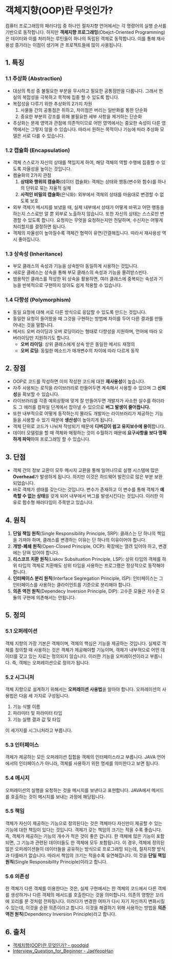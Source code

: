 # 객체지향(OOP)란 무엇인가?

컴퓨터 프로그래밍의 패러다임 중 하나인 절차지향 언어에서는 각 명령어의 실행 순서를 기반으로 동작합니다. 하지만 **객체지향 프로그래밍**(Obejct-Oriented Programming)은 데이터와 이를 처리하는 루틴들이 하나의 독립된 객체로 동작합니다. 이를 통해 재사용성 증가라는 이점이 생기며 큰 프로젝트들에 많이 사용됩니다.

## 1. 특징

### 1.1 추상화 (Abstraction)

- 대상의 특성 중 불필요한 부분을 무시하고 필요한 공통점만을 다룹니다. 그래서 현실의 복잡성을 극복하고 목적에 집중 할 수 있도록 합니다.
- 복잡성을 다루기 위한 추상화의 2가지 차원
  1. 사물들 간의 공통점은 취하고, 차이점은 버리는 일반화를 통한 단순화
  2. 중요한 부분의 강조를 위해 불필요한 세부 사항을 제거하는 단순화
- 추상화는 문제 영역과 관점에 의존적이므로 어떤 영역에서는 중요한 속성이 다른 영역에서는 그렇지 않을 수 있습니다. 따라서 원하는 목적이나 기능에 따라 추상화 모델은 서로 다를 수 있습니다.

### 1.2 캡슐화 (Encapsulation)

- 객체 스스로가 자신의 상태를 책임지게 하여, 해당 객체의 역할 수행에 집중할 수 있도록 자율성을 높이는 것입니다.
- 켐슐화의 2가지 관점
  1. **상태와 행위의 캠슐화**(데이터 캡슐화): 객체는 상태와 행동(변수와 함수)를 하나의 단위로 묶는 자율적 실체
  2. **사적인 비밀의 캡슐화**(은닉화): 외부에서 객체의 상태를 마음대로 변경할 수 없도록 보호
- 외부 객체가 메시지를 보냈을 때, 실제 내부에서 상태가 어떻게 바뀌고 어떤 행동을 하는지 스스로만 알 뿐 외부로 노출하지 않습니다. 또한 자신의 상태는 스스로만 변경할 수 있도록 합니다. 요청자는 무엇을 요청하는지만 전달하며, 수신자는 어떻게 처리할지를 결정하면 됩니다.
- 객체의 자율성이 높아질수록 객체간 협력이 유연/간결해집니다. 따라서 재사용성 역시 좋아집니다.

### 1.3 상속성 (Inheritance)

- 부모 클래스의 속성과 기능을 상속받아 동일하게 사용하는 것입니다.
- 새로운 클래스는 상속을 통해 부모 클래스의 속성과 기능을 물려받스빈다.
- 범용적인 클래스를 작성한 뒤 상속을 활용하면, 여러 클래스에 중복되는 속성과 기능을 반복적으로 구현하지 않아도 쉽게 적용할 수 있습니다.

### 1.4 다향성 (Polymorphism)

- 동일 요청에 대해 서로 다른 방식으로 응답할 수 있도록 만드는 것입니다.
- 동일한 요청이 들어왔을 때 그것을 구현하는 방법에 차이를 두어 다른 결과를 만들어내는 것을 말합니다.
- 메서드 오버 라이딩과 오버 로딩이라는 형태로 다향성을 지원하며, 언어에 따라 오버라이딩만 지원하기도 합니다.
  - **오버 라이딩**: 상위 클래스에게 상속 받은 동일한 메서드 재정의
  - **오버 로딩**: 동일한 메소드가 매개변수의 차이에 따라 다르게 동작

## 2. 장점

- OOP로 코드를 작성하면 이미 작성한 코드에 대한 **재사용성**이 높습니다.
- 자주 사용되는 로직을 라이브러리로 만들어두면 계속해서 사용할 수 있으며 그 **신뢰성**을 확보할 수 있습니다.
- 라이브러리를 각종 예외상황에 맞게 잘 만들어두면 개발자가 사소한 실수를 하더라도 그 에러를 컴파일 단계에서 잡아낼 수 있으므로 **버그 발생이 줄어듭니다.**
- 또한 내부적으로 어떻게 동작하는지 몰라도 개발자는 라이브러리가 제공하는 기능들을 사용할 수 있기 때문에 **생산성**이 높아지게 됩니다.
- 객체 단위로 코드가 나눠져 작성되기 때문에 **디버깅이 쉽고 유지보수에 용이**합니다.
- 데이터 모델링을 할 때 객체와 매핑하는 것이 수월하기 때문에 **요구사항을 보다 명확하게 파악**하여 프로그래밍 할 수 있습니다.

## 3. 단점

- 객체 간의 정보 교환이 모두 메시지 교환을 통해 일어나므로 실행 시스템에 많은 **Overhead**가 발생하게 됩니다. 하지만 이것은 하드웨어 발전으로 많은 부분 보완되었습니다.
- 바로 객체가 생태를 갖는다는 것입니다. 변수가 존재하고 이 변수를 통해 객체가 **예측할 수 없는 상태**를 갖게 되어 내부에서 버그를 발생시킨다는 것입니다. 이러한 이유로 함수형 패러다임이 주목받고 있습니다.

## 4. 원칙

1. **단일 책임 원칙**(Single Responsibility Principle, SRP): 클래스는 단 하나의 책임을 가져야 하며, 클래스를 변경하는 이유는 단 하나의 이유이어야 합니다.
2. **개방-폐쇄 원칙**(Open-Closed Principle, OCP): 확장에는 열려 있어야 하고, 변경에는 닫혀 있어야 합니다.
3. **리스코프 치환 원칙**(Liskov Subsituation Principle, LSP): 상위 타입의 객체를 하위 타입의 객체로 치환해도 상위 타입을 사용하는 프로그램은 정상적으로 동작해야 합니다.
4. **인터페이스 분리 원칙**(Interface Segregation Principle, ISP): 인터페이스는 그 인터페이스를 사용하는 클라이언트를 기준으로 분리해야 합니다.
5. **의존 역전 원칙**(Dependecy Inversion Principle, DIP): 고수준 모듈은 저수준 모듈의 구현에 의존해서는 안됩니다.

## 5. 정의

### 5.1 오퍼레이션

객체 지향의 가장 기본은 객체이며, 객체의 핵심은 기능을 제공하는 것입니다. 실제로 객체를 정의할 때 사용하는 것은 객체가 제공해야할 기능이며, 객체가 내부적으로 어떤 데이터를 갖고 있는 자료는 정의되지 않습니다. 이러한 기능을 오퍼레이션이라고 부릅니다. 즉, 객체는 오퍼레이션으로 정의가 됩니다.

### 5.2 시그니처

객체 지향으로 설계하기 위해서는 **오퍼레이션 사용법**을 알아야 합니다. 오퍼레이션의 사용법은 다음 세 가지로 구성됩니다.

1. 기능 식별 이름
2. 파라미터 및 파라미터 타입
3. 기능 실행 결과 값 및 타입

이 세가지를 시그니처라고 부릅니다.

### 5.3 인터페이스

객체가 제공하는 모든 오퍼레이션 집합을 객체의 인터페이스라고 부릅니다. JAVA 언어에서의 인터페이스가 아니라, 객체를 사용하기 위한 명세를 의미한다고 보면 됩니다.

### 5.4 메시지

오퍼레이션의 실행을 요청하는 것을 메시지를 보낸다고 표현합니다. JAVA에서 메서드를 호출하는 것이 메시지를 보내는 과정에 해당됩니다.

### 5.5 책임

객체가 자신이 제공하는 기능으로 정의된다는 것은 객체마다 자신만이 제공할 수 있는 기능에 대한 책임이 있다는 것입니다. 객체가 갖는 책임의 크기는 적을 수록 좋습니다. 즉, 객체가 제공하는 기능의 개수가 적은 것이 좋은 겁니다. 한 객체에 많은 기능이 포함되면, 그 기능과 관련된 데이터들도 한 객체에 모두 포함됩니다. 이 경우, 객체에 정의된 많은 오퍼레이션들이 데이터들을 공유하는 방식으로 프로그래밍 되는데, 절차지향 방식과 다를바가 없습니다. 따라서 책임의 크기는 적을수록 유연해집니다. 이 것을 **단일 책임 원칙**(Single Responsibility Principle)이라고 합니다.

### 5.6 의존성

한 객체가 다른 객체를 이용한다는 것은, 실제 구현에서는 한 객체의 코드에서 다른 객체를 생성하거나 다른 객체의 메서드를 호출한다는 것을 의미합니다. 의존의 영향은 꼬리에 꼬리를 문 것처럼 전파됩니다. 이러다가 변경한 여파가 다시 자기 자신까지 변화시킬 수 있는데, 이것을 순환 의존이라고 합니다. 이것을 해결하기 위해 사용하는 방법을 **의존 역전 원칙**(Dependency Inversion Principle)라고 합니다.

## 6. 출처

- [객제치향(OOP)란 무엇인가? - goodgid](https://goodgid.github.io/What-is-OOP/)
- [Interview_Question_for_Beginner - JaeYeopHan](https://github.com/JaeYeopHan/Interview_Question_for_Beginner/tree/master/Development_common_sense)
